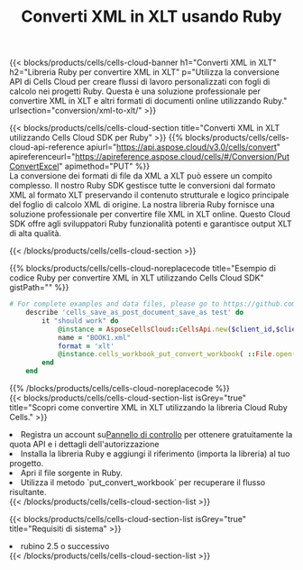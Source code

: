 ﻿---
title: Converti XML in XLT usando Ruby
description:  Utilizzando Aspose.Cells Cloud SDK per Ruby per convertire un file in formato XML in un file in formato XLT.
kwords: Excel, Convert XML to XLT, REST, Ruby
howto: How to convert XML to XLT using Aspose.Cells Cloud Ruby library.
---
{{< blocks/products/cells/cells-cloud-banner h1="Converti XML in XLT" h2="Libreria Ruby per convertire XML in XLT" p="Utilizza la conversione API di Cells Cloud per creare flussi di lavoro personalizzati con fogli di calcolo nei progetti Ruby. Questa è una soluzione professionale per convertire XML in XLT e altri formati di documenti online utilizzando Ruby." urlsection="conversion/xml-to-xlt/" >}}

{{< blocks/products/cells/cells-cloud-section title="Converti XML in XLT utilizzando Cells Cloud SDK per Ruby" >}}
{{% blocks/products/cells/cells-cloud-api-reference apiurl="https://api.aspose.cloud/v3.0/cells/convert" apireferenceurl="https://apireference.aspose.cloud/cells/#/Conversion/PutConvertExcel" apimethod="PUT" %}}
<br/>
La conversione dei formati di file da XML a XLT può essere un compito complesso. Il nostro Ruby SDK gestisce tutte le conversioni dal formato XML al formato XLT preservando il contenuto strutturale e logico principale del foglio di calcolo XML di origine. La nostra libreria Ruby fornisce una soluzione professionale per convertire file XML in XLT online. Questo Cloud SDK offre agli sviluppatori Ruby funzionalità potenti e garantisce output XLT di alta qualità.

{{< /blocks/products/cells/cells-cloud-section >}}

{{% blocks/products/cells/cells-cloud-noreplacecode title="Esempio di codice Ruby per convertire XML in XLT utilizzando Cells Cloud SDK" gistPath="" %}}
 
```ruby
# For complete examples and data files, please go to https://github.com/aspose-cells-cloud/aspose-cells-cloud-ruby/
    describe 'cells_save_as_post_document_save_as test' do
        it "should work" do
            @instance = AsposeCellsCloud::CellsApi.new($client_id,$client_secret,"v3.0","https://api.aspose.cloud/")
            name = "BOOK1.xml"
            format = 'xlt'
            @instance.cells_workbook_put_convert_workbook( ::File.open(File.expand_path("data/"+name),"r")  {|io| io.read(io.size) },{:format=>format})     
        end
    end
```
 
{{% /blocks/products/cells/cells-cloud-noreplacecode %}}
<br/>
{{< blocks/products/cells/cells-cloud-section-list isGrey="true" title="Scopri come convertire XML in XLT utilizzando la libreria Cloud Ruby Cells." >}}
<li> Registra un account su<a href="https://dashboard.aspose.cloud/">Pannello di controllo</a> per ottenere gratuitamente la quota API e i dettagli dell'autorizzazione</li>
<li>Installa la libreria Ruby e aggiungi il riferimento (importa la libreria) al tuo progetto.</li>
<li>Apri il file sorgente in Ruby.</li>
<li>Utilizza il metodo `put_convert_workbook` per recuperare il flusso risultante.</li>
{{< /blocks/products/cells/cells-cloud-section-list >}}

{{< blocks/products/cells/cells-cloud-section-list isGrey="true" title="Requisiti di sistema" >}}
<li>rubino 2.5 o successivo</li>
{{< /blocks/products/cells/cells-cloud-section-list >}}
